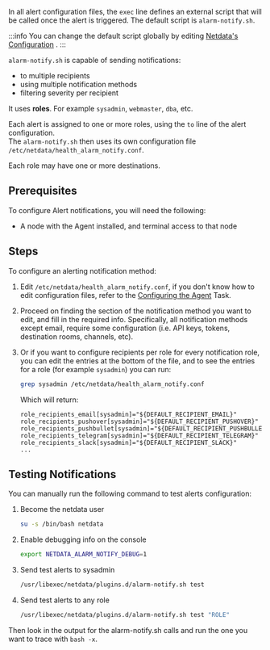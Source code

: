 <!--
title: "Configure alerting notification methods"
sidebar_label: "Configure alerting notification methods"
custom_edit_url: "https://github.com/netdata/netdata/blob/master/docs/tasks/alerting/configure-alerting-notification-methods.md"
learn_status: "Unpublished"
sidebar_position: "4"
learn_topic_type: "Tasks"
learn_rel_path: "Alerting"
learn_docs_purpose: "Instructions on how to configure alerting notification methods"
-->

In all alert configuration files, the `exec` line defines an external script that will be called once
the alert is triggered. The default script is `alarm-notify.sh`.

:::info
You can change the default script globally by
editing [Netdata's Configuration](https://github.com/netdata/netdata/blob/master/docs/tasks/general-configuration/configure-the-agent.md)
.
:::

`alarm-notify.sh` is capable of sending notifications:

- to multiple recipients
- using multiple notification methods
- filtering severity per recipient

It uses **roles**. For example `sysadmin`, `webmaster`, `dba`, etc.

Each alert is assigned to one or more roles, using the `to` line of the alert configuration.  
The `alarm-notify.sh` then uses its own configuration file `/etc/netdata/health_alarm_notify.conf`.

Each role may have one or more destinations.

## Prerequisites

To configure Alert notifications, you will need the following:

- A node with the Agent installed, and terminal access to that node

## Steps

To configure an alerting notification method:

1. Edit `/etc/netdata/health_alarm_notify.conf`, if you don't know how to edit configuration files, refer to
   the [Configuring the Agent](https://github.com/netdata/netdata/blob/master/docs/tasks/general-configuration/configure-the-agent.md)
   Task.
2. Proceed on finding the section of the notification method you want to edit, and fill in the required info.
   Specifically, all notification methods except email, require some configuration
   (i.e. API keys, tokens, destination rooms, channels, etc).
3. Or if you want to configure recipients per role for every notification role, you can edit the entries at the bottom
   of the file, and to see the entries for a role (for example `sysadmin`) you can run:

    ```bash
    grep sysadmin /etc/netdata/health_alarm_notify.conf
    ```
   Which will return:
    ```
    role_recipients_email[sysadmin]="${DEFAULT_RECIPIENT_EMAIL}"
    role_recipients_pushover[sysadmin]="${DEFAULT_RECIPIENT_PUSHOVER}"
    role_recipients_pushbullet[sysadmin]="${DEFAULT_RECIPIENT_PUSHBULLET}"
    role_recipients_telegram[sysadmin]="${DEFAULT_RECIPIENT_TELEGRAM}"
    role_recipients_slack[sysadmin]="${DEFAULT_RECIPIENT_SLACK}"
    ...
    ```

## Testing Notifications

You can manually run the following command to test alerts configuration:

1. Become the netdata user
    ```bash
    su -s /bin/bash netdata
    ```
2. Enable debugging info on the console
    ```bash
    export NETDATA_ALARM_NOTIFY_DEBUG=1    
    ```
3. Send test alerts to sysadmin
    ```bash
    /usr/libexec/netdata/plugins.d/alarm-notify.sh test
    ```
4. Send test alerts to any role
    ```bash
    /usr/libexec/netdata/plugins.d/alarm-notify.sh test "ROLE"
    ```

Then look in the output for the alarm-notify.sh calls and run the one you want to trace with `bash -x`.
